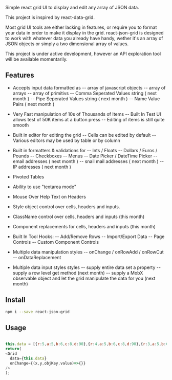 

Simple react grid UI to display and edit any array of JSON data.

This project is inspired by react-data-grid.

Most grid UI tools are either lacking in features, or require you to format your data in order to make it display in the grid.
react-json-grid is designed to work with whatever data you already have handy, wether it's an array of JSON objects or simply 
a two dimensional array of values.

This project is under active development, however an API exploration tool will be available momentarily.

## Features
- Accepts input data formatted as
-- array of javascript objects
-- array of arrays
-- array of primitivs
-- Comma Seperated Values string ( next month )
-- Pipe Seperated Values string ( next month )
-- Name Value Pairs ( next month )

- Very Fast manipulation of 10s of Thousands of Items
-- Built In Test UI allows test of 50K items at a button press
-- Editing of items is still quite smooth

- Built in editor for editing the grid
-- Cells can be edited by default
-- Various editors may be used by table or by column

- Built in formatters & validations for
-- Ints / Floats
-- Dollars / Euros / Pounds
-- Checkboxes
-- Menus
-- Date Picker / DateTime Picker
-- email addresses ( next month )
-- snail mail addresses ( next month )
-- IP addresses ( next month )

- Pivoted Tables

- Ability to use "textarea mode"

- Mouse Over Help Text on Headers

- Style object control over cells, headers and inputs.

- ClassName control over cells, headers and inputs (this month)

- Component replacements for cells, headers and inputs (this month)

- Built In Tool Hooks:
-- Add/Remove Rows
-- Import/Export Data
-- Page Controls
-- Custom Component Controls

- Multiple data manipulation styles
-- onChange / onRowAdd / onRowCut
-- onDataReplacement

- Multiple data input styles styles
-- supply entire data set a property
-- supply a row level get method (next month)
-- supply a MobX observable object and let the grid manipulate the data for you (next month)






## Install
```bash
npm i --save react-json-grid
```

## Usage

```javascript

this.data = [{r:5,a:5,b:6,c:8,d:90},{r:4,a:5,b:6,c:8,d:90},{r:3,a:5,b:6,c:8,d:90},{r:2,a:5,b:6,c:8,d:90},{r:1,a:5,b:6,c:8,d:90}];
return(
<Grid
  data={this.data}
  onChange={(x,y,objKey,value)=>{}}  
/>
);
```

